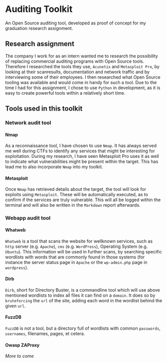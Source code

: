 # Auditing Toolkit
An Open Source auditing tool, developed as proof of concept for my graduation research assignment. 

## Research assignment
The company I work for as an intern wanted me to research the possibility of replacing commercial auditing programs with Open Source tools. Therefore I researched the tools they use, `Acunetix` and `Metasploit Pro`, by looking at their scanresults, documentation and network traffic and by interviewing some of their employees. I then researched what Open Source tooling was available and would come in handy for such a tool. Due to the time I had for this assignment, I chose to use `Python` in development, as it is easy to create powerful tools within a relatively short time. 

## Tools used in this toolkit

### Network audit tool

#### Nmap
As a reconnaissance tool, I have chosen to use `Nmap`. It has always served me well during CTFs to identify any services that might be interesting for exploitation. During my research, I have seen Metasploit Pro uses it as well to indicate what vulnerabilities might be present within the target. This has lead me to also incorporate `Nmap` into my toolkit. 

#### Metasploit
Once `Nmap` has retrieved details about the target, the tool will look for exploits using `Metasploit`. These will be automatically executed, as to confirm if the services are truly vulnerable. This will all be logged within the terminal and will also be written in the `Markdown` report afterwards. 

### Webapp audit tool

#### Whatweb
`Whatweb` is a tool that scans the website for wellknown services, such as `http` server (e.g. `Apache`), `cms` (e.g. `WordPress`), Operating System (e.g. `Ubuntu`). This information will be used in further scans, by searching specific wordlists with words that are commonly found in those systems (for instance the server status page in `Apache` or the `wp-admin.php` page in `wordpress`).

#### Dirb
`Dirb`, short for Directory Buster, is a commandline tool which will use above mentioned wordlists to index all files it can find on a `domain`. It does so by `bruteforcing` the `url` of the site, adding each word in the wordlist behind the given `url`. 

#### FuzzDB
`FuzzDB` is not a tool, but a directory full of wordlists with common `passwords`, `usernames`, filenames, pages, et cetera. 

#### Owasp ZAProxy

_More to come_

